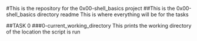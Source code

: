 #This is the repository for the 0x00-shell_basics project
##This is the 0x00-shell_basics directory readme
This is where everything will be for the tasks

##TASK 0 
###0-current_working_directory
This prints the working directory of the location the script is run
